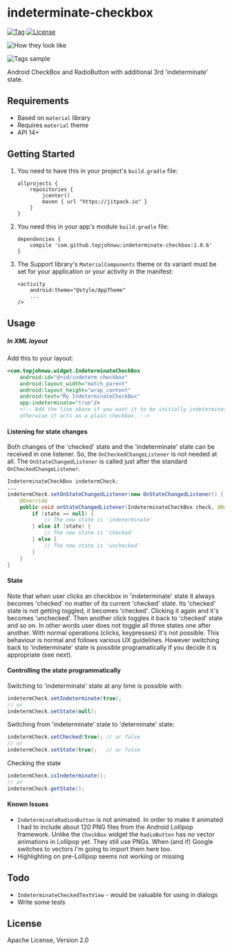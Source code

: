 # indeterminate-checkbox
[![Tag](https://jitpack.io/v/topjohnwu/indeterminate-checkbox.svg)](https://jitpack.io/#topjohnwu/indeterminate-checkbox) [![License](https://img.shields.io/:license-apache_2.0-green.svg)](https://raw.githubusercontent.com/topjohnwu/indeterminate-checkbox/master/LICENSE)

![How they look like](./art/screenshot1.png)

![Tags sample](./art/3-state%20checkboxes.png)

Android CheckBox and RadioButton with additional 3rd 'indeterminate' state.

## Requirements
  - Based on `material` library
  - Requires `material` theme
  - API 14+

## Getting Started

1. You need to have this in your project's `build.gradle` file:

    ```Gradle
    allprojects {
        repositories {
            jcenter()
            maven { url "https://jitpack.io" }
        }
    }
    ```
2. You need this in your app's module `build.gradle` file:
    ```Gradle
    dependencies {
        compile 'com.github.topjohnwu:indeterminate-checkbox:1.0.6'
    }
    ```

3. The Support library's `MaterialComponents` theme or its variant must be set for your application or your activity in the manifest:
    ```Manifest
    <activity
        android:theme="@style/AppTheme"
        ...
    />
    ```
    
## Usage

##### In XML layout
Add this to your layout:
```XML
<com.topjohnwu.widget.IndeterminateCheckBox
    android:id="@+id/indeterm_checkbox"
    android:layout_width="match_parent"
    android:layout_height="wrap_content"
    android:text="My IndeterminateCheckBox"
    app:indeterminate="true"/>  
    <!-- Add the line above if you want it to be initially indeterminate, 
    otherwise it acts as a plain checkbox. -->
```


#### Listening for state changes

Both changes of the 'checked' state and the 'indeterminate' state can be received in one listener. So, the `OnCheckedChangeListener` is not needed at all. The `OnStateChangedListener` is called just after the standard `OnCheckedChangeListener`.
```Java
IndeterminateCheckBox indetermCheck;
...
indetermCheck.setOnStateChangedListener(new OnStateChangedListener() {
    @Override
    public void onStateChangedListener(IndeterminateCheckBox check, @Nullable Boolean state) {
        if (state == null) {
            // The new state is 'indeterminate'
        } else if (state) {
            // The new state is 'checked'
        } else {
            // The new state is 'unchecked'
        }
    }
}
```

#### State
Note that when user clicks an checkbox in 'indeterminate' state it always becomes 'checked' no matter of its current 'checked' state. Its 'checked' state is not getting toggled, it becomes 'checked'. Clicking it again and it's becomes 'unchecked'. Then another click toggles it back to 'checked' state and so on. In other words user does not toggle all three states one after another. With normal operations (clicks, keypresses) it's not possible. This behaviour is normal and follows various UX guidelines. However switching back to 'indeterminate' state is possible programatically if you decide it is appropriate (see next).

#### Controlling the state programmatically

Switching to 'indeterminate' state at any time is possible with:
```Java
indetermCheck.setIndeterminate(true);
// or 
indetermCheck.setState(null);
```

Switching from 'indeterminate' state to 'determinate' state:
```Java
indetermCheck.setChecked(true); // or false
// or
indetermCheck.setState(true);   // or false
```

Checking the state
```Java
indetermCheck.isIndeterminate();
// or 
indetermCheck.getState();
```

#### Known Issues 
- `IndeterminateRadionButton` is not animated. In order to make it animated I had to include about 120 PNG files from the
Android Lollipop framework. Unlike the `CheckBox` widget the `RadioButton` has no vector animations in Lollipop yet. They still use PNGs. When (and if) Google switches to vectors I'm going to import them here too.
- Highlighting on pre-Lollipop seems not working or missing



## Todo

 - `IndeterminateCheckedTextView` - would be valuable for using in dialogs
 - Write some tests

## License
Apache License, Version 2.0
